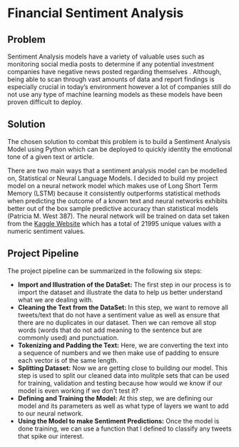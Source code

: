 # Financial Sentiment Analysis
## Problem 
Sentiment Analysis models have a variety of valuable uses such as monitoring social media posts to 
determine if any potential investment companies have negative news posted regarding themselves . 
Although, being able to scan through vast amounts of data and report findings is especially crucial in 
today’s environment however a lot of companies still do not use any type of machine learning models as 
these models have been proven difficult to deploy.

## Solution
The chosen solution to combat this problem is to build a Sentiment Analysis Model using Python which can be deployed to 
quickly identity the emotional tone of a given text or article.

There are two main ways that a sentiment analysis model can be modelled on, Statistical or Neural 
Language Models. I decided to build my project model on a neural network model which makes use of Long 
Short Term Memory (LSTM) because it consistently outperforms statistical methods when predicting the 
outcome of a known text and neural networks exhibits better out of the box sample predictive accuracy 
than statistical models (Patricia M. West 387). The neural network will be trained on data set taken from the [Kaggle Website](https://www.kaggle.com/datasets/vivekrathi055/sentiment-analysis-on-financial-tweets) which has a total of 21995 unique values with a numeric sentiment values. 

## Project Pipeline

The project pipeline can be summarized in the following six steps:

- **Import and Illustration of the DataSet:** The first step in our process is to import the dataset and illustrate the data to help us better understand what we are dealing with.
- **Cleaning the Text from the DataSet:** In this step, we want to remove all tweets/text that do not have a sentiment value as well as ensure that there are no duplicates in our dataset. Then we can remove all stop words (words that do not add meaning to the sentence but are commonly used) and punctuation.
- **Tokenizing and Padding the Text:** Here, we are converting the text into a sequence of numbers and we then make use of padding to ensure each vector is of the same length.
- **Splitting Dataset:** Now we are getting close to building our model. This step is used to split our cleaned data into mulitple sets that can be used for training, validation and testing because how would we know if our model is even working if we don't test it?
- **Defining and Training the Model:** At this step, we are defining our model and its parameters as well as what type of layers we want to add to our neural network.
- **Using the Model to make Sentiment Predictions:** Once the model is done training, we can use a function that I defined to classify any tweets that spike our interest.
